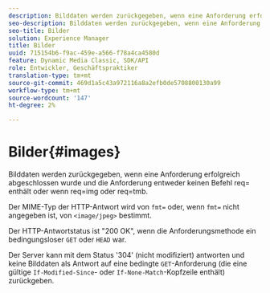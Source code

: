 ```yaml
---
description: Bilddaten werden zurückgegeben, wenn eine Anforderung erfolgreich abgeschlossen wurde und die Anforderung entweder keinen Befehl req= enthält oder wenn req=img oder req=tmb.
seo-description: Bilddaten werden zurückgegeben, wenn eine Anforderung erfolgreich abgeschlossen wurde und die Anforderung entweder keinen Befehl req= enthält oder wenn req=img oder req=tmb.
seo-title: Bilder
solution: Experience Manager
title: Bilder
uuid: 715154b6-f9ac-459e-a566-f78a4ca4580d
feature: Dynamic Media Classic, SDK/API
role: Entwickler, Geschäftspraktiker
translation-type: tm+mt
source-git-commit: 469d1a5c43a972116a8a2efb0de5708800130a99
workflow-type: tm+mt
source-wordcount: '147'
ht-degree: 2%

---
```



# Bilder{#images}

Bilddaten werden zurückgegeben, wenn eine Anforderung erfolgreich abgeschlossen wurde und die Anforderung entweder keinen Befehl req= enthält oder wenn req=img oder req=tmb.

Der MIME-Typ der HTTP-Antwort wird von `fmt=` oder, wenn `fmt=` nicht angegeben ist, von `<image/jpeg>` bestimmt.

Der HTTP-Antwortstatus ist &quot;200 OK&quot;, wenn die Anforderungsmethode ein bedingungsloser `GET` oder `HEAD` war.

Der Server kann mit dem Status &#39;304&#39; (nicht modifiziert) antworten und keine Bilddaten als Antwort auf eine bedingte `GET`-Anforderung (die eine gültige `If-Modified-Since`- oder `If-None-Match`-Kopfzeile enthält) zurückgeben.
